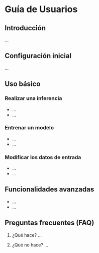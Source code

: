 # Guía de Usuarios

## Introducción
...

## Configuración inicial
...

## Uso básico

### Realizar una inferencia
- ...
- ...

### Entrenar un modelo
- ...
- ...

### Modificar los datos de entrada
- ...
- ...

## Funcionalidades avanzadas
- ...
- ...

## Preguntas frecuentes (FAQ)

1. ¿Qué hace? 
...

2. ¿Qué no hace? 
...